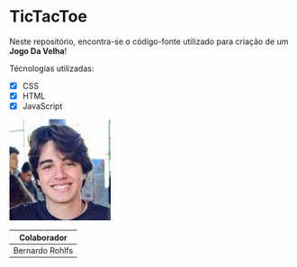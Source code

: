 # TicTacToe
Neste repositório, encontra-se o código-fonte utilizado para criação de um **Jogo Da Velha**!
 
 Técnologias utilizadas:
 - [x] CSS
 - [x] HTML
 - [x] JavaScript
 
 ![](imgs/colaborador1.jpg)
 
 | Colaborador | 
 | --- |
 | Bernardo Rohlfs | 
